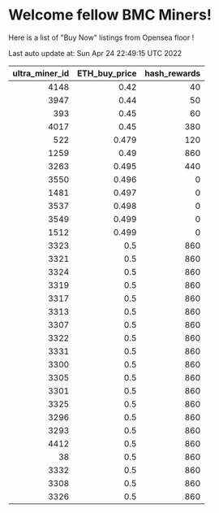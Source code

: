 # Welcome fellow BMC Miners!
Here is a list of "Buy Now" listings from Opensea floor !


Last auto update at: Sun Apr 24 22:49:15 UTC 2022


|   ultra_miner_id |   ETH_buy_price |   hash_rewards |
|-----------------:|----------------:|---------------:|
|             4148 |           0.42  |             40 |
|             3947 |           0.44  |             50 |
|              393 |           0.45  |             60 |
|             4017 |           0.45  |            380 |
|              522 |           0.479 |            120 |
|             1259 |           0.49  |            860 |
|             3263 |           0.495 |            440 |
|             3550 |           0.496 |              0 |
|             1481 |           0.497 |              0 |
|             3537 |           0.498 |              0 |
|             3549 |           0.499 |              0 |
|             1512 |           0.499 |              0 |
|             3323 |           0.5   |            860 |
|             3321 |           0.5   |            860 |
|             3324 |           0.5   |            860 |
|             3319 |           0.5   |            860 |
|             3317 |           0.5   |            860 |
|             3313 |           0.5   |            860 |
|             3307 |           0.5   |            860 |
|             3322 |           0.5   |            860 |
|             3331 |           0.5   |            860 |
|             3300 |           0.5   |            860 |
|             3305 |           0.5   |            860 |
|             3301 |           0.5   |            860 |
|             3325 |           0.5   |            860 |
|             3296 |           0.5   |            860 |
|             3293 |           0.5   |            860 |
|             4412 |           0.5   |            860 |
|               38 |           0.5   |            860 |
|             3332 |           0.5   |            860 |
|             3308 |           0.5   |            860 |
|             3326 |           0.5   |            860 |